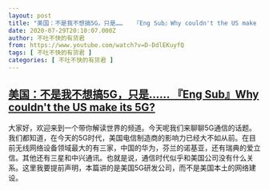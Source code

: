 ```yaml
---
layout: post
title: "美国：不是我不想搞5G，只是……   『Eng Sub』Why couldn't the US make its 5G?"
date: 2020-07-29T20:10:07.000Z
author: 不吐不快的有货君
from: https://www.youtube.com/watch?v=D-DdlEKuyfQ
tags: [ 不吐不快的有货君 ]
categories: [ 不吐不快的有货君 ]
---
```

<!--1596053407000-->
[美国：不是我不想搞5G，只是……   『Eng Sub』Why couldn't the US make its 5G?](https://www.youtube.com/watch?v=D-DdlEKuyfQ)
------

<div>
大家好，欢迎来到一个带你解读世界的频道。今天呢我们来聊聊5G通信的话题。 我们都知道，在今天的5G时代，美国电信制造商的影响力已经大不如从前。在目前无线网络设备领域最大的有三家，中国的华为，芬兰的诺基亚，还有瑞典的爱立信。其他还有三星和中兴通讯。也就是说，通信时代似乎和美国公司没有什么关系。这里我要提前声明，本篇讲的是美国5G研发公司，而不是美国本土的网络建设。
</div>
